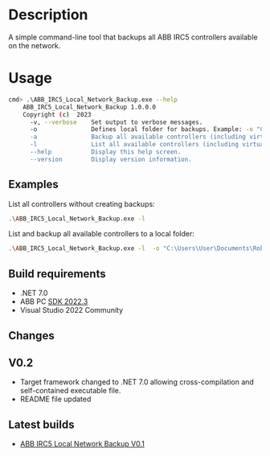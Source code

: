 # Description

A simple command-line tool that backups all ABB IRC5 controllers available on the network.

# Usage
```sh
cmd> .\ABB_IRC5_Local_Network_Backup.exe --help
    ABB_IRC5_Local_Network_Backup 1.0.0.0
    Copyright (c)  2023
      -v, --verbose    Set output to verbose messages.
      -o               Defines local folder for backups. Example: -o "C:\Users\User\Documents\Robostudio Backups\Auto\"
      -a               Backup all available controllers (including virtual ones).
      -l               List all available controllers (including virtual ones).
      --help           Display this help screen.
      --version        Display version information.
```

## Examples
List all controllers without creating backups:
```sh
.\ABB_IRC5_Local_Network_Backup.exe -l
```
List and backup all available controllers to a local folder:
```sh
.\ABB_IRC5_Local_Network_Backup.exe -l  -o "C:\Users\User\Documents\RobotStudio Backups\Auto Backups"
```

## Build requirements

- .NET 7.0
- ABB PC [SDK 2022.3](https://developercenter.robotstudio.com/) 
- Visual Studio 2022 Community

## Changes
## V0.2
- Target framework changed to .NET 7.0 allowing cross-compilation and self-contained executable file.
- README file updated

## Latest builds

- [ABB IRC5 Local Network Backup V0.1](https://github.com/romdnop/irc5_backup_tool/releases/tag/v0.1)
